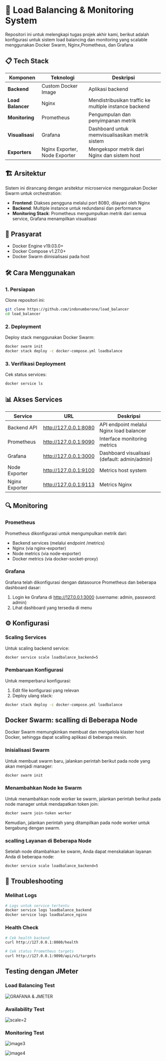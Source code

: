 # 🚀 Load Balancing & Monitoring System

Repositori ini untuk melengkapi tugas projek akhir kami, berikut adalah konfigurasi untuk sistem load balancing dan monitoring yang scalable menggunakan Docker Swarm, Nginx,Prometheus, dan Grafana

## 📋 Tech Stack

| Komponen | Teknologi | Deskripsi |
|----------|-----------|-----------|
| **Backend** | Custom Docker Image | Aplikasi backend |
| **Load Balancer** | Nginx | Mendistribusikan traffic ke multiple instance backend |
| **Monitoring** | Prometheus | Pengumpulan dan penyimpanan metrik |
| **Visualisasi** | Grafana | Dashboard untuk memvisualisasikan metrik sistem |
| **Exporters** | Nginx Exporter, Node Exporter | Mengekspor metrik dari Nginx dan sistem host |

## 🏗️ Arsitektur

Sistem ini dirancang dengan arsitektur microservice menggunakan Docker Swarm untuk orchestration:

- **Frontend**: Diakses pengguna melalui port 8080, dilayani oleh Nginx
- **Backend**: Multiple instance untuk redundansi dan performance
- **Monitoring Stack**: Prometheus mengumpulkan metrik dari semua service, Grafana menampilkan visualisasi

## 📝 Prasyarat

- Docker Engine v19.03.0+
- Docker Compose v1.27.0+
- Docker Swarm diinisialisasi pada host

## 🛠️ Cara Menggunakan

### 1. Persiapan

Clone repositori ini:

```bash
git clone https://github.com/indonumberone/load_balancer
cd load_balancer
```

### 2. Deployment

Deploy stack menggunakan Docker Swarm:

```bash
docker swarm init
docker stack deploy -c docker-compose.yml loadbalance
```

### 3. Verifikasi Deployment

Cek status services:

```bash
docker service ls
```

## 📊 Akses Services

| Service | URL | Deskripsi |
|---------|-----|-----------|
| Backend API | http://127.0.0.1:8080 | API endpoint melalui Nginx load balancer |
| Prometheus | http://127.0.0.1:9090 | Interface monitoring metrics |
| Grafana | http://127.0.0.1:3000 | Dashboard visualisasi (default: admin/admin) |
| Node Exporter | http://127.0.0.1:9100 | Metrics host system |
| Nginx Exporter | http://127.0.0.1:9113 | Metrics Nginx |

## 🔍 Monitoring

### Prometheus

Prometheus dikonfigurasi untuk mengumpulkan metrik dari:

- Backend services (melalui endpoint /metrics)
- Nginx (via nginx-exporter)
- Node metrics (via node-exporter)
- Docker metrics (via docker-socket-proxy)

### Grafana

Grafana telah dikonfigurasi dengan datasource Prometheus dan beberapa dashboard dasar:

1. Login ke Grafana di http://127.0.0.1:3000 (username: admin, password: admin)
2. Lihat dashboard yang tersedia di menu

## ⚙️ Konfigurasi

### Scaling Services

Untuk scaling backend service:

```bash
docker service scale loadbalance_backend=5
```

### Pembaruan Konfigurasi

Untuk memperbarui konfigurasi:

1. Edit file konfigurasi yang relevan
2. Deploy ulang stack:

```bash
docker stack deploy -c docker-compose.yml loadbalance
```

## Docker Swarm: scalling di Beberapa Node

Docker Swarm memungkinkan membuat dan mengelola klaster host Docker, sehingga dapat scalling aplikasi di beberapa mesin.

### Inisialisasi Swarm

Untuk membuat swarm baru, jalankan perintah berikut pada node yang akan menjadi manager:

```bash
docker swarm init
```

### Menambahkan Node ke Swarm

Untuk menambahkan node worker ke swarm, jalankan perintah berikut pada node manager untuk mendapatkan token join:

```bash
docker swarm join-token worker
```

Kemudian, jalankan perintah yang ditampilkan pada node worker untuk bergabung dengan swarm.

### scalling Layanan di Beberapa Node

Setelah node ditambahkan ke swarm, Anda dapat menskalakan layanan Anda di beberapa node:

```bash
docker service scale loadbalance_backend=5
```

## 🔧 Troubleshooting

### Melihat Logs

```bash
# Logs untuk service tertentu
docker service logs loadbalance_backend
docker service logs loadbalance_nginx
```

### Health Check

```bash
# Cek health backend
curl http://127.0.0.1:8080/health

# Cek status Prometheus targets
curl http://127.0.0.1:9090/api/v1/targets
```

## Testing dengan JMeter

### Load Balancing Test

![GRAFANA & JMETER](./img/image.png)

### Availability Test

![scale=2](./img/image2.png)

### Monitoring Test

![image3](./img/image3.png)

![image4](./img/image4.png)
